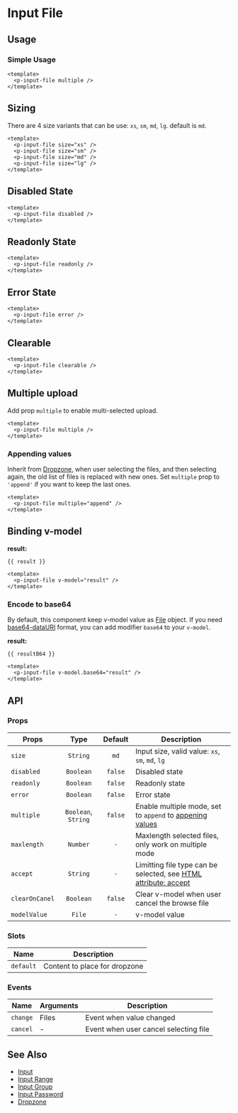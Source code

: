 <script setup>
  import pInputFile from "./InputFile.vue"
  import { ref } from "vue-demi"

  const result = ref()
  const resultB64 = ref()
</script>

# Input File

## Usage

### Simple Usage

<preview>
  <p-input-file multiple />
</preview>

```vue
<template>
  <p-input-file multiple />
</template>
```

## Sizing

There are 4 size variants that can be use: `xs`, `sm`, `md`, `lg`. default is `md`.

<preview class="flex-col space-y-3">
  <p-input-file size="xs" />
  <p-input-file size="sm" />
  <p-input-file size="md" />
  <p-input-file size="lg" />
</preview>

```vue
<template>
  <p-input-file size="xs" />
  <p-input-file size="sm" />
  <p-input-file size="md" />
  <p-input-file size="lg" />
</template>
```

## Disabled State

<preview class="flex-col space-y-3">
  <p-input-file disabled />
</preview>

```vue
<template>
  <p-input-file disabled />
</template>
```

## Readonly State

<preview class="flex-col space-y-3">
  <p-input-file readonly />
</preview>

```vue
<template>
  <p-input-file readonly />
</template>
```

## Error State

<preview class="flex-col space-y-3">
  <p-input-file error />
</preview>

```vue
<template>
  <p-input-file error />
</template>
```

## Clearable

<preview class="flex-col space-y-3">
  <p-input-file clearable />
</preview>

```vue
<template>
  <p-input-file clearable />
</template>
```

## Multiple upload

Add prop `multiple` to enable multi-selected upload.

<preview class="flex-col space-y-3">
  <p-input-file multiple />
</preview>

```vue
<template>
  <p-input-file multiple />
</template>
```

### Appending values

Inherit from [Dropzone](/components/dropzone/), when user selecting the files, and then selecting again, the old list of files is replaced with new ones. Set `multiple` prop to `'append'` if you want to keep the last ones.

<preview class="flex-col space-y-3">
  <p-input-file multiple="append" />
</preview>

```vue
<template>
  <p-input-file multiple="append" />
</template>
```

## Binding v-model

<preview class="flex-col space-y-3">
  <p-input-file v-model="result" />
</preview>

**result:**

<pre class="truncate"><code>{{ result }}</code></pre>

```vue
<template>
  <p-input-file v-model="result" />
</template>
```

### Encode to base64

By default, this component keep v-model value as [File][file] object.
If you need [base64-dataURI][data-uri] format, you can add modifier `base64` to your `v-model`.

<preview class="flex-col space-y-3">
  <p-input-file v-model.base64="resultB64" />
</preview>

**result:**

<pre class="truncate"><code>{{ resultB64 }}</code></pre>

```vue
<template>
  <p-input-file v-model.base64="result" />
</template>
```
## API

### Props

| Props          |        Type         | Default | Description                                                                    |
|----------------|:-------------------:|:-------:|--------------------------------------------------------------------------------|
| `size`         |      `String`       |  `md`   | Input size, valid value: `xs`, `sm`, `md`, `lg`                                |
| `disabled`     |      `Boolean`      | `false` | Disabled state                                                                 |
| `readonly`     |      `Boolean`      | `false` | Readonly state                                                                 |
| `error`        |      `Boolean`      | `false` | Error state                                                                    |
| `multiple`     | `Boolean`, `String` | `false` | Enable multiple mode, set to `append` to [appening values](#appending-values)  |
| `maxlength`    |      `Number`       |   `-`   | Maxlength selected files, only work on multiple mode                           |
| `accept`       |      `String`       |   `-`   | Limitting file type can be selected, see [HTML attribute: accept][attr-accept] |
| `clearOnCanel` |      `Boolean`      | `false` | Clear v-model when user cancel the browse file                                 |
| `modelValue`   |       `File`        |   `-`   | v-model value                                                                  |

### Slots

| Name      | Description                   |
|-----------|-------------------------------|
| `default` | Content to place for dropzone |

### Events

| Name     | Arguments | Description                           |
|----------|-----------|---------------------------------------|
| `change` | Files     | Event when value changed              |
| `cancel` | -         | Event when user cancel selecting file |

## See Also

- [Input](/components/input/)
- [Input Range](/components/input-range/)
- [Input Group](/components/input-group/)
- [Input Password](/components/input-password/)
- [Dropzone](/components/dropzone/)

[file]: https://developer.mozilla.org/en-US/docs/Web/API/File
[data-uri]: https://en.wikipedia.org/wiki/Data_URI_scheme
[attr-accept]: https://developer.mozilla.org/en-US/docs/Web/HTML/Attributes/accept
